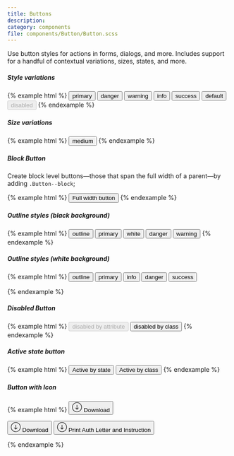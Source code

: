 ```yaml
---
title: Buttons
description:
category: components
file: components/Button/Button.scss
---
```


Use button styles for actions in forms, dialogs, and more. Includes support for a handful of contextual variations, sizes, states, and more.

##### Style variations

{% example html %}
<button class="Button Button--primary" type="button">primary</button>
<button class="Button Button--danger" type="button">danger</button>
<button class="Button Button--warning" type="button">warning</button>
<button class="Button Button--info" type="button">info</button>
<button class="Button Button--success" type="button">success</button>
<button class="Button" type="button">default</button>
<button class="Button Button--primary" disabled type="button">disabled</button>
{% endexample %}

##### Size variations

{% example html %}
<button class="Button Button--medium" type="button">medium</button>
{% endexample %}

##### Block Button

Create block level buttons—those that span the full width of a parent—by adding `.Button--block`;

{% example html %}
<button class="Button Button--primary Button--block" type="button">Full width button</button>
{% endexample %}

##### Outline styles (black background)

<div class='bg-black'>
{% example html %}
<button class="Button Button--outline" type="button">outline</button>
<button class="Button Button--outlinePrimary" type="button">primary</button>
<button class="Button Button--outlineWhite" type="button">white</button>
<button class="Button Button--outlineDanger" type="button">danger</button>
<button class="Button Button--outlineWarning" type="button">warning</button>
{% endexample %}
</div>

##### Outline styles (white background)

{% example html %}
<button class="Button Button--outline" type="button">outline</button>
<button class="Button Button--outlinePrimary" type="button">primary</button>
<button class="Button Button--outlineInfo" type="button">info</button>
<button class="Button Button--outlineDanger" type="button">danger</button>
<button class="Button Button--outlineSuccess" type="button">success</button>

{% endexample %}

##### Disabled Button

{% example html %}
<button class="Button Button--primary" type="button" disabled>disabled by attribute</button>
<button class="Button Button--primary Button--disabled" type="button">disabled by class</button>
{% endexample %}

##### Active state button

{% example html %}
<button class="Button Button--primary is-active" type="button">Active by state</button>
<button class="Button Button--primary Button--active" type="button">Active by class</button>
{% endexample %}

##### Button with Icon

{% example html %}
<button class="Button Button--primary Button--withIcon">
<svg xmlns="http://www.w3.org/2000/svg" width="22" height="22" viewBox="0 0 490.4 490.4" class="Button-icon">
<path d="M490.4 245.2C490.4 110 380.4 0 245.2 0S0 110 0 245.2s110 245.2 245.2 245.2 245.2-110 245.2-245.2zm-465.9 0c0-121.7 99-220.7 220.7-220.7s220.7 99 220.7 220.7-99 220.7-220.7 220.7-220.7-99-220.7-220.7z"/>
<path d="M253.9 360.4l68.9-68.9c4.8-4.8 4.8-12.5 0-17.3s-12.5-4.8-17.3 0l-48 48V138.7c0-6.8-5.5-12.3-12.3-12.3s-12.3 5.5-12.3 12.3v183.4l-48-48c-4.8-4.8-12.5-4.8-17.3 0s-4.8 12.5 0 17.3l68.9 68.9c2.4 2.4 5.5 3.6 8.7 3.6s6.3-1.1 8.7-3.5z"/>
</svg>
<span class="Button-text">Download</span>
</button>

<button class="Button Button--outlinePrimary Button--withIcon">
  <svg xmlns="http://www.w3.org/2000/svg" width="22" height="22" viewBox="0 0 490.4 490.4" class="Button-icon">
    <path d="M490.4 245.2C490.4 110 380.4 0 245.2 0S0 110 0 245.2s110 245.2 245.2 245.2 245.2-110 245.2-245.2zm-465.9 0c0-121.7 99-220.7 220.7-220.7s220.7 99 220.7 220.7-99 220.7-220.7 220.7-220.7-99-220.7-220.7z"/>
    <path d="M253.9 360.4l68.9-68.9c4.8-4.8 4.8-12.5 0-17.3s-12.5-4.8-17.3 0l-48 48V138.7c0-6.8-5.5-12.3-12.3-12.3s-12.3 5.5-12.3 12.3v183.4l-48-48c-4.8-4.8-12.5-4.8-17.3 0s-4.8 12.5 0 17.3l68.9 68.9c2.4 2.4 5.5 3.6 8.7 3.6s6.3-1.1 8.7-3.5z"/>
  </svg>
  <span class="Button-text">Download</span>
</button>

<button class="Button Button--outlinePrimary Button--withIcon">
  <svg xmlns="http://www.w3.org/2000/svg" width="22" height="22" viewBox="0 0 490.4 490.4" class="Button-icon">
    <path d="M490.4 245.2C490.4 110 380.4 0 245.2 0S0 110 0 245.2s110 245.2 245.2 245.2 245.2-110 245.2-245.2zm-465.9 0c0-121.7 99-220.7 220.7-220.7s220.7 99 220.7 220.7-99 220.7-220.7 220.7-220.7-99-220.7-220.7z"/>
    <path d="M253.9 360.4l68.9-68.9c4.8-4.8 4.8-12.5 0-17.3s-12.5-4.8-17.3 0l-48 48V138.7c0-6.8-5.5-12.3-12.3-12.3s-12.3 5.5-12.3 12.3v183.4l-48-48c-4.8-4.8-12.5-4.8-17.3 0s-4.8 12.5 0 17.3l68.9 68.9c2.4 2.4 5.5 3.6 8.7 3.6s6.3-1.1 8.7-3.5z"/>
  </svg>
  <span class="Button-text">Print Auth Letter and Instruction</span>
</button>

{% endexample %}
